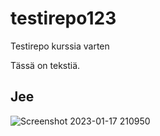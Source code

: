 # testirepo123
Testirepo kurssia varten

Tässä on tekstiä.

## Jee


![Screenshot 2023-01-17 210950](https://user-images.githubusercontent.com/122888695/212996796-559e03fe-34d1-40fd-a689-f253b3165787.png)

